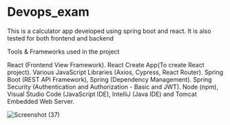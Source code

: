# Devops_exam
This is a calculator app developed using spring boot and  react. It is also tested for both frontend and backend

Tools & Frameworks used in the project

React (Frontend View Framework).
React Create App(To create React project).
Various JavaScript Libraries (Axios, Cypress, React Router).
Spring Boot (REST API Framework), Spring (Dependency Management).
Spring Security (Authentication and Authorization - Basic and JWT).
Node (npm), Visual Studio Code (JavaScript IDE), IntelliJ (Java IDE) and Tomcat Embedded Web Server.


![Screenshot (37)](https://user-images.githubusercontent.com/79269286/207268016-8c4b8784-f626-4220-b793-a1a3955e55d6.png)
